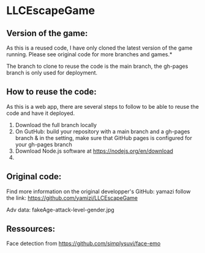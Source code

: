 # LLCEscapeGame

## Version of the game:
As this is a reused code, I have only cloned the latest version of the game running. Please see original code for more branches and games.*

The branch to clone to reuse the code is the main branch, the gh-pages branch is only used for deployment.

## How to reuse the code:
As this is a web app, there are several steps to follow to be able to reuse the code and have it deployed.

1) Download the full branch locally
2) On GutHub: build your repository with a main branch and a gh-pages branch & in the setting, make sure that GitHub pages is configured for your gh-pages branch
3) Download Node.js software at https://nodejs.org/en/download
4) 

## Original code:
Find more information on the original developper's GitHub: yamazi 
follow the link: https://github.com/yamizi/LLCEscapeGame

Adv data: fakeAge-attack-level-gender.jpg


## Ressources:
Face detection from https://github.com/simplysuvi/face-emo
